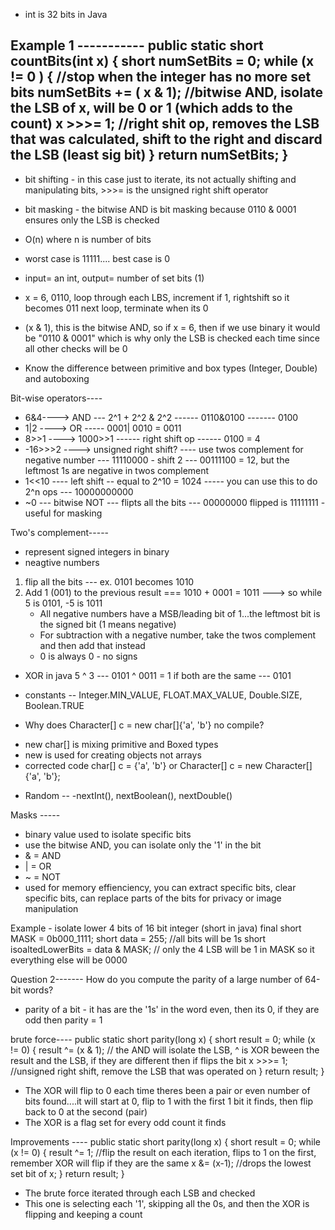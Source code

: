 * int is 32 bits in Java



Example 1 -----------
public static short countBits(int x) {
    short numSetBits = 0;
    while (x != 0 ) { //stop when the integer has no more set bits
        numSetBits += ( x & 1); //bitwise AND, isolate the LSB of x, will be 0 or 1 (which adds to the count)
        x >>>= 1; //right shit op, removes the LSB that was calculated, shift to the right and discard the LSB (least sig bit)
    }
    return numSetBits;
}
-------------------
* bit shifting - in this case just to iterate, its not actually shifting and manipulating bits, >>>= is the unsigned right shift operator
* bit masking - the bitwise AND is bit masking because 0110 & 0001 ensures only the LSB is checked
* O(n) where n is number of bits
* worst case is 11111.... best case is 0
* input= an int, output= number of set bits (1)
* x = 6, 0110, loop through each LBS, increment if 1, rightshift so it becomes 011 next loop, terminate when its 0
* (x & 1), this is the bitwise AND, so if x = 6, then if we use binary it would be "0110 & 0001" which is why only the LSB is checked each time since all other checks will be 0


* Know the difference between primitive and box types (Integer, Double) and autoboxing

Bit-wise operators----
* 6&4----> AND --- 2^1 + 2^2 & 2^2 ------ 0110&0100 ------- 0100
* 1|2 ----> OR ----- 0001| 0010 = 0011
* 8>>1 ----> 1000>>1 ------ right shift op ------ 0100 = 4
* -16>>>2 ----> unsigned right shift? ---- use twos complement for negative number --- 11110000 - shift 2 --- 00111100 = 12, but the leftmost 1s are negative in twos complement
* 1<<10 ---- left shift -- equal to 2^10 = 1024 ----- you can use this to do 2^n ops --- 10000000000
* ~0 --- bitwise NOT --- flipts all the bits --- 00000000 flipped is 11111111 - useful for masking

Two's complement-----
* represent signed integers in binary
* neagtive numbers
1) flip all the bits --- ex. 0101 becomes 1010
2) Add 1 (001) to the previous result === 1010 + 0001 = 1011 ---> so while 5 is 0101, -5 is 1011
    * All negative numbers have a MSB/leading bit of 1...the leftmost bit is the signed bit (1 means negative)
    * For subtraction with a negative number, take the twos complement and then add that instead
    * 0 is always 0 - no signs


* XOR in java
5 ^ 3 --- 0101 ^ 0011 = 1 if both are the same --- 0101

* constants -- Integer.MIN_VALUE, FLOAT.MAX_VALUE, Double.SIZE, Boolean.TRUE
* Why does Character[] c = new char[]{'a', 'b'} no compile?
 - new char[] is mixing primitive and Boxed types
 - new is used for creating objects not arrays
 - corrected code char[] c = {'a', 'b'} or Character[] c = new Character[]{'a', 'b'};

 * Random -- -nextInt(), nextBoolean(), nextDouble()


 Masks -----
* binary value used to isolate specific bits 
* use the bitwise AND, you can isolate only the '1' in the bit
* & = AND
* | = OR
* ~ = NOT
* used for memory effienciency, you can extract specific bits, clear specific bits, can replace parts of the bits for privacy or image manipulation

Example - isolate lower 4 bits of 16 bit integer (short in java)
final short MASK = 0b000_1111;
short data = 255; //all bits will be 1s
short isoaltedLowerBits = data & MASK; // only the 4 LSB will be 1 in MASK so it everything else will be 0000


Question 2-------
How do you compute the parity of a large number of 64-bit words?

* parity of a bit - it has are the '1s' in the word even, then its 0, if they are odd then parity = 1

brute force----
public static short parity(long x) {
    short result = 0;
    while (x != 0) {
        result ^= (x & 1); // the AND will isolate the LSB, ^ is XOR beween the result and the LSB, if they are different then if flips the bit
        x >>>= 1;  //unsigned right shift, remove the LSB that was operated on
    }
    return result;
}

* The XOR will flip to 0 each time theres been a pair or even number of bits found....it will start at 0, flip to 1 with the first 1 bit it finds, then flip back to 0 at the second (pair)
* The XOR is a flag set for every odd count it finds


Improvements ----
public static short parity(long x) {
    short result = 0;
    while (x != 0) {
        result ^= 1;  //flip the result on each iteration, flips to 1 on the first, remember XOR will flip if they are the same
        x &= (x-1);  //drops the lowest set bit of x;
    }
    return result;
}
* The brute force iterated through each LSB and checked
* This one is selecting each '1', skipping all the 0s, and then the XOR is flipping and keeping a count

